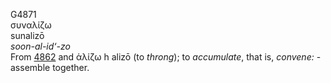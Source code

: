 <body>
  <p>G4871<br>  συναλίζω  <br> sunalizō  <br><i>soon-al-id‘-zo </i><br>From <a href="g4862.htm">4862</a> and   ἁλίζω   h alizō   (to <i>throng</i>); to <i>accumulate</i>, that is, <i>convene:</i> - assemble together.<br></p>
 </body>